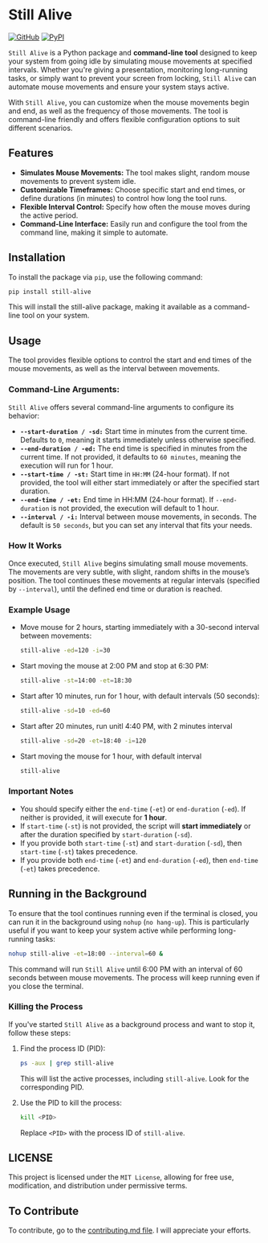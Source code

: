# Still Alive

[![GitHub](https://img.shields.io/badge/GitHub-Repository-blue?logo=github)](https://github.com/pythonpioneer/Still-Alive)
[![PyPI](https://img.shields.io/badge/PyPI-StillAlive-orange?logo=pypi)](https://pypi.org/project/still-alive/)

`Still Alive` is a Python package and **command-line tool** designed to keep your system from going idle by simulating mouse movements at specified intervals. Whether you're giving a presentation, monitoring long-running tasks, or simply want to prevent your screen from locking, `Still Alive` can automate mouse movements and ensure your system stays active.

With `Still Alive`, you can customize when the mouse movements begin and end, as well as the frequency of those movements. The tool is command-line friendly and offers flexible configuration options to suit different scenarios.


## Features

- **Simulates Mouse Movements:** The tool makes slight, random mouse movements to prevent system idle.
- **Customizable Timeframes:** Choose specific start and end times, or define durations (in minutes) to control how long the tool runs.
- **Flexible Interval Control:** Specify how often the mouse moves during the active period.
- **Command-Line Interface:** Easily run and configure the tool from the command line, making it simple to automate.

## Installation

To install the package via `pip`, use the following command:

```bash
pip install still-alive
```

This will install the still-alive package, making it available as a command-line tool on your system.

## Usage

The tool provides flexible options to control the start and end times of the mouse movements, as well as the interval between movements.

### Command-Line Arguments:

`Still Alive` offers several command-line arguments to configure its behavior:

- **`--start-duration / -sd:`** Start time in minutes from the current time. Defaults to `0`, meaning it starts immediately unless otherwise specified.
- **`--end-duration / -ed:`** The end time is specified in minutes from the current time. If not provided, it defaults to `60 minutes`, meaning the execution will run for 1 hour.
- **`--start-time / -st:`** Start time in `HH:MM` (24-hour format). If not provided, the tool will either start immediately or after the specified start duration.
- **`--end-time / -et:`** End time in HH:MM (24-hour format). If `--end-duration` is not provided, the execution will default to 1 hour.
- **`--interval / -i:`** Interval between mouse movements, in seconds. The default is `50 seconds`, but you can set any interval that fits your needs.

### How It Works

Once executed, `Still Alive` begins simulating small mouse movements. The movements are very subtle, with slight, random shifts in the mouse’s position. The tool continues these movements at regular intervals (specified by `--interval`), until the defined end time or duration is reached.

### Example Usage

- Move mouse for 2 hours, starting immediately with a 30-second interval between movements:

    ```bash
    still-alive -ed=120 -i=30
    ```

- Start moving the mouse at 2:00 PM and stop at 6:30 PM:

    ```bash
    still-alive -st=14:00 -et=18:30
    ```

- Start after 10 minutes, run for 1 hour, with default intervals (50 seconds):

    ```bash
    still-alive -sd=10 -ed=60
    ```

- Start after 20 minutes, run unitl 4:40 PM, with 2 minutes interval

    ```bash
    still-alive -sd=20 -et=18:40 -i=120
    ```

- Start moving the mouse for 1 hour, with default interval

    ```bash
    still-alive
    ```

### Important Notes

- You should specify either the `end-time` (`-et`) or `end-duration` (`-ed`). If neither is provided, it will execute for **1 hour**.
- If `start-time` (`-st`) is not provided, the script will **start immediately** or after the duration specified by `start-duration` (`-sd`).
- If you provide both `start-time` (`-st`) and `start-duration` (`-sd`), then `start-time` (`-st`) takes precedence.
- If you provide both `end-time` (`-et`) and `end-duration` (`-ed`), then `end-time` (`-et`) takes precedence.


## Running in the Background

To ensure that the tool continues running even if the terminal is closed, you can run it in the background using `nohup` (`no hang-up`). This is particularly useful if you want to keep your system active while performing long-running tasks:

```bash
nohup still-alive -et=18:00 --interval=60 &
```

This command will run `Still Alive` until 6:00 PM with an interval of 60 seconds between mouse movements. The process will keep running even if you close the terminal.

### Killing the Process

If you've started `Still Alive` as a background process and want to stop it, follow these steps:

1. Find the process ID (PID):

    ```bash
    ps -aux | grep still-alive
    ```

    This will list the active processes, including `still-alive`. Look for the corresponding PID.

2. Use the PID to kill the process:

    ```bash
    kill <PID>
    ```

    Replace `<PID>` with the process ID of `still-alive`.


## LICENSE

This project is licensed under the `MIT License`, allowing for free use, modification, and distribution under permissive terms.

## To Contribute

To contribute, go to the [contributing.md file](https://github.com/pythonpioneer/pythonpioneer/blob/main/guidelines/CONTRIBUTING.md). I will appreciate your efforts.
